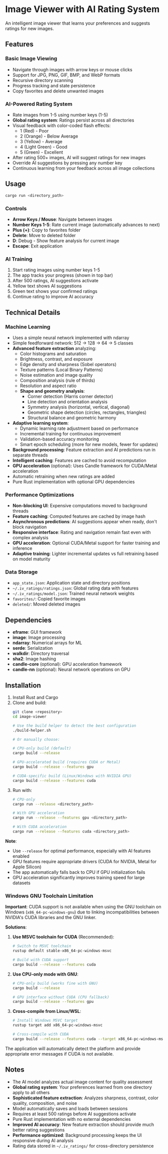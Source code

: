 # Image Viewer with AI Rating System

An intelligent image viewer that learns your preferences and suggests ratings for new images.

## Features

### Basic Image Viewing
- Navigate through images with arrow keys or mouse clicks
- Support for JPG, PNG, GIF, BMP, and WebP formats
- Recursive directory scanning
- Progress tracking and state persistence
- Copy favorites and delete unwanted images

### AI-Powered Rating System
- Rate images from 1-5 using number keys (1-5)
- **Global rating system**: Ratings persist across all directories
- Visual feedback with color-coded flash effects:
  - 1 (Red) - Poor
  - 2 (Orange) - Below Average
  - 3 (Yellow) - Average
  - 4 (Light Green) - Good
  - 5 (Green) - Excellent
- After rating 500+ images, AI will suggest ratings for new images
- Override AI suggestions by pressing any number key
- Continuous learning from your feedback across all image collections

## Usage

```bash
cargo run <directory_path>
```

### Controls
- **Arrow Keys / Mouse**: Navigate between images
- **Number Keys 1-5**: Rate current image (automatically advances to next)
- **Plus (+)**: Copy to favorites folder
- **Delete**: Move to deleted folder
- **D**: Debug - Show feature analysis for current image
- **Escape**: Exit application

### AI Training
1. Start rating images using number keys 1-5
2. The app tracks your progress (shown in top bar)
3. After 500 ratings, AI suggestions activate
4. Yellow text shows AI suggestions
5. Green text shows your confirmed ratings
6. Continue rating to improve AI accuracy

## Technical Details

### Machine Learning
- Uses a simple neural network implemented with ndarray
- Simple feedforward network: 512 → 128 → 64 → 5 classes
- **Advanced feature extraction** analyzing:
  - Color histograms and saturation
  - Brightness, contrast, and exposure
  - Edge density and sharpness (Sobel operators)
  - Texture patterns (Local Binary Patterns)
  - Noise estimation and image quality
  - Composition analysis (rule of thirds)
  - Resolution and aspect ratio
  - **Shape and geometry analysis**:
    - Corner detection (Harris corner detector)
    - Line detection and orientation analysis
    - Symmetry analysis (horizontal, vertical, diagonal)
    - Geometric shape detection (circles, rectangles, triangles)
    - Structural balance and geometric harmony
- **Adaptive learning system**:
  - Dynamic learning rate adjustment based on performance
  - Incremental training for continuous improvement
  - Validation-based accuracy monitoring
  - Smart epoch scheduling (more for new models, fewer for updates)
- **Background processing**: Feature extraction and AI predictions run in separate threads
- **Intelligent caching**: Features are cached to avoid recomputation
- **GPU acceleration** (optional): Uses Candle framework for CUDA/Metal acceleration
- Automatic retraining when new ratings are added
- Pure Rust implementation with optional GPU dependencies

### Performance Optimizations
- **Non-blocking UI**: Expensive computations moved to background threads
- **Feature caching**: Computed features are cached by image hash
- **Asynchronous predictions**: AI suggestions appear when ready, don't block navigation
- **Responsive interface**: Rating and navigation remain fast even with complex analysis
- **GPU acceleration**: Optional CUDA/Metal support for faster training and inference
- **Adaptive training**: Lighter incremental updates vs full retraining based on model maturity

### Data Storage
- `app_state.json`: Application state and directory positions
- `~/.iv_ratings/ratings.json`: Global rating data with features
- `~/.iv_ratings/model.json`: Trained neural network weights
- `favorites/`: Copied favorite images
- `deleted/`: Moved deleted images

## Dependencies

- **eframe**: GUI framework
- **image**: Image processing
- **ndarray**: Numerical arrays for ML
- **serde**: Serialization
- **walkdir**: Directory traversal
- **sha2**: Image hashing
- **candle-core** (optional): GPU acceleration framework
- **candle-nn** (optional): Neural network operations on GPU

## Installation

1. Install Rust and Cargo
2. Clone and build:
   ```bash
   git clone <repository>
   cd image-viewer

   # Use the build helper to detect the best configuration
   ./build-helper.sh

   # Or manually choose:

   # CPU-only build (default)
   cargo build --release

   # GPU-accelerated build (requires CUDA or Metal)
   cargo build --release --features gpu

   # CUDA-specific build (Linux/Windows with NVIDIA GPU)
   cargo build --release --features cuda
   ```
3. Run with:
   ```bash
   # CPU-only
   cargo run --release <directory_path>

   # With GPU acceleration
   cargo run --release --features gpu <directory_path>

   # With CUDA acceleration
   cargo run --release --features cuda <directory_path>
   ```

**Note**:
- Use `--release` for optimal performance, especially with AI features enabled
- GPU features require appropriate drivers (CUDA for NVIDIA, Metal for Apple Silicon)
- The app automatically falls back to CPU if GPU initialization fails
- GPU acceleration significantly improves training speed for large datasets

### Windows GNU Toolchain Limitation

**Important**: CUDA support is not available when using the GNU toolchain on Windows (`x86_64-pc-windows-gnu`) due to linking incompatibilities between NVIDIA's CUDA libraries and the GNU linker.

**Solutions**:

1. **Use MSVC toolchain for CUDA** (Recommended):
   ```bash
   # Switch to MSVC toolchain
   rustup default stable-x86_64-pc-windows-msvc

   # Build with CUDA support
   cargo build --release --features cuda
   ```

2. **Use CPU-only mode with GNU**:
   ```bash
   # CPU-only build (works fine with GNU)
   cargo build --release

   # GPU interface without CUDA (CPU fallback)
   cargo build --release --features gpu
   ```

3. **Cross-compile from Linux/WSL**:
   ```bash
   # Install Windows MSVC target
   rustup target add x86_64-pc-windows-msvc

   # Cross-compile with CUDA
   cargo build --release --features cuda --target x86_64-pc-windows-msvc
   ```

The application will automatically detect the platform and provide appropriate error messages if CUDA is not available.

## Notes

- The AI model analyzes actual image content for quality assessment
- **Global rating system**: Your preferences learned from one directory apply to all others
- **Sophisticated feature extraction**: Analyzes sharpness, contrast, color quality, composition, and noise
- Model automatically saves and loads between sessions
- Requires at least 500 ratings before AI suggestions activate
- Pure Rust implementation with no external dependencies
- **Improved AI accuracy**: New feature extraction should provide much better rating suggestions
- **Performance optimized**: Background processing keeps the UI responsive during AI analysis
- Rating data stored in `~/.iv_ratings/` for cross-directory persistence